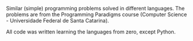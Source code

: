 Similar (simple) programming problems solved in different languages. The
problems are from the Programming Paradigms course (Computer Science -
Universidade Federal de Santa Catarina).

All code was written learning the languages from zero, except Python.
